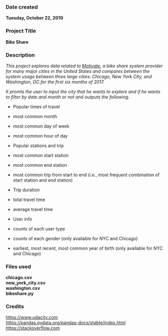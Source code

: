 ### Date created
**Tuesday, October 22, 2019**

### Project Title
**Bike Share**
### Description
*This project explores data related to [Motivate](https://www.motivateco.com),
a bike share system provider for many major cities in
the United States and compares between the system usage
between three large cities: Chicago, New York City, and
Washington, DC.for the first six months of 2017.*



*It promts the user to input the city that he wants to explore
and if he wants to filter by date and month or not and outputs
the following.*

* Popular times of travel
 * most common month
 * most common day of week
 * most common hour of day


* Popular stations and trip
 * most common start station
 * most common end station
 * most common trip from start to end (i.e., most frequent combination of   start station and end station)


* Trip duration
 * total travel time
 * average travel time


* User info
 * counts of each user type
 * counts of each gender (only available for NYC and Chicago)
 * earliest, most recent, most common year of birth (only available for NYC and Chicago)

### Files used
**chicago.csv  
new_york_city.csv          
washington.csv  
bikeshare.py**
### Credits
https://www.udacity.com  
https://pandas.pydata.org/pandas-docs/stable/index.html  
https://stackoverflow.com
